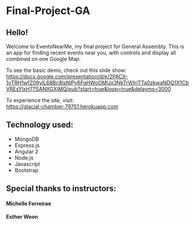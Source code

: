# Final-Project-GA

## Hello!

Welcome to EventsNearMe, my final project for General Assembly. This is an app for finding recent events near you, with controls and display all combined on one Google Map.


To see the basic demo, check out this slide show:  
https://docs.google.com/presentation/d/e/2PACX-1vTRH1wfZ09ylL68Bc8lsNlPy6FgHWoOMlJx3NkTrWIriTTa0zkwaNDQ1X1CbVREsYlxH77SANXGXjMQ/pub?start=true&loop=true&delayms=3000


To experience the site, visit:  
https://glacial-chamber-79751.herokuapp.com

## Technology used:
  * MongoDB
  * Express.js
  * Angular 2
  * Node.js
  * Javascript
  * Bootstrap

## Special thanks to instructors:
#### Michelle Ferreirae
#### Esther Weon
